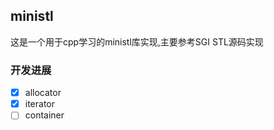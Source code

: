 ## ministl

这是一个用于cpp学习的ministl库实现,主要参考SGI STL源码实现

### 开发进展

* [X] allocator
* [X] iterator
* [ ] container
